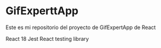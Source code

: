 # GifExperttApp

Este es mi repositorio del proyecto de GifExpertApp de React

React 18
Jest
React testing library